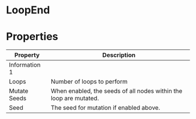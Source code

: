# LoopEnd





# Properties


| Property | Description| 
| -------- | -----------|
| Information 1 |  |
| Loops | Number of loops to perform |
| Mutate Seeds | When enabled, the seeds of all nodes within the loop are mutated. |
| Seed | The seed for mutation if enabled above. |





